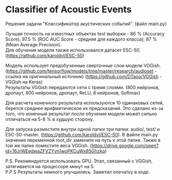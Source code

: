# Classifier of Acoustic Events
Решение задачи "Классификатор акустических событий". (файл main.py)

Лучшая точность на известных объектах test выборки - 86 % (Accuracy Score); 97.5 % (ROC AUC Score - средняя для каждого класса); 87 % (Mean Average Precision).  
Для обучения модели также использовался датасет ESC-50. (https://github.com/karoldvl/ESC-50)

Модель использует предобученные сверточные слои модели VGGish. 
(https://github.com/tensorflow/models/tree/master/research/audioset - ссылка на оригинальный источник)
(https://github.com/DTaoo/VGGish - VGGish на Keras)  
Результаты VGGish передаются сети с тремя слоями. (800 нейронов, дропаут, 800 нейронов, дропаут, ReLU, 8 нейронов, Softmax)

Для расчета конечного результата используются 10 одинаковых сетей, берется среднее арифметическое их предсказаний. Это сделано из-за того, что конечный результат после обучения модели может сильно отличаться на 5-8 % в худшую сторону.

Для запуска разместите внутри одной папки три папки: audio/, test/ и ESC-50-master. (https://github.com/karoldvl/ESC-50).
В файле main.py значение переменной root_dir замените на путь к этой папке. Также в той же папке поместите веса VGGish. (https://drive.google.com/open?id=16JrWEedwaZFVZYvn1woPKCuWx85Ghzkp)  

P.S. Рекомендуется использовать GPU. Этап, связанный с VGGish, затягивается на процессоре минут на 5.  
P.P.S Результаты немного улучшились. Заметил опечатку в коде.
